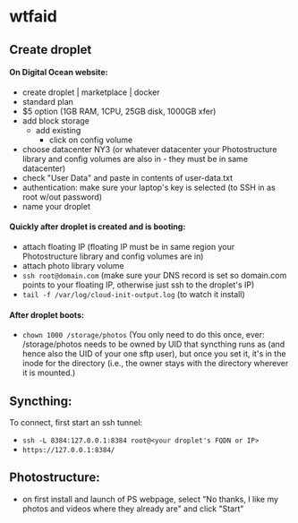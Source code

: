 # wtfaid

## Create droplet
#### On Digital Ocean website:
- create droplet | marketplace | docker
- standard plan
- $5 option (1GB RAM, 1CPU, 25GB disk, 1000GB xfer)
- add block storage
  - add existing
    - click on config volume
- choose datacenter NY3 (or whatever datacenter your Photostructure library and config volumes are also in - they must be in same datacenter)
- check "User Data" and paste in contents of user-data.txt
- authentication: make sure your laptop's key is selected (to SSH in as root w/out password)
- name your droplet

#### Quickly after droplet is created and is booting:
- attach floating IP (floating IP must be in same region your Photostructure library and config volumes are in)
- attach photo library volume
- `ssh root@domain.com` (make sure your DNS record is set so domain.com points to your floating IP, otherwise just ssh to the droplet's IP)
- `tail -f /var/log/cloud-init-output.log` (to watch it install)

#### After droplet boots:
- `chown 1000 /storage/photos` (You only need to do this once, ever: /storage/photos needs to be owned by UID that syncthing runs as (and hence also the UID of your one sftp user), but once you set it, it's in the inode for the directory (i.e., the owner stays with the directory wherever it is mounted.)

## Syncthing:
To connect, first start an ssh tunnel:
- `ssh -L 8384:127.0.0.1:8384 root@<your droplet's FQDN or IP>`
- `https://127.0.0.1:8384/`

## Photostructure:
- on first install and launch of PS webpage, select "No thanks, I like my photos and videos where they already are" and click "Start"
